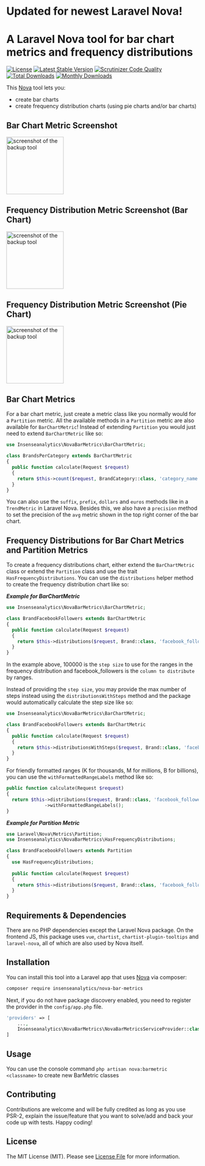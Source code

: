 # Updated for newest Laravel Nova!

# A Laravel Nova tool for bar chart metrics and frequency distributions

[![License](https://poser.pugx.org/insenseanalytics/nova-bar-metrics/license)](https://packagist.org/packages/insenseanalytics/nova-bar-metrics)
[![Latest Stable Version](https://poser.pugx.org/insenseanalytics/nova-bar-metrics/v/stable)](https://packagist.org/packages/insenseanalytics/nova-bar-metrics)
[![Scrutinizer Code Quality](https://scrutinizer-ci.com/g/insenseanalytics/nova-bar-metrics/badges/quality-score.png?b=master)](https://scrutinizer-ci.com/g/insenseanalytics/nova-bar-metrics/?branch=master)
[![Total Downloads](https://poser.pugx.org/insenseanalytics/nova-bar-metrics/downloads)](https://packagist.org/packages/insenseanalytics/nova-bar-metrics)
[![Monthly Downloads](https://poser.pugx.org/insenseanalytics/nova-bar-metrics/d/monthly)](https://packagist.org/packages/insenseanalytics/nova-bar-metrics)

This [Nova](https://nova.laravel.com) tool lets you:
- create bar charts
- create frequency distribution charts (using pie charts and/or bar charts)

## Bar Chart Metric Screenshot
<img alt="screenshot of the backup tool" src="https://insenseanalytics.github.io/public-assets/nova-bar-metrics/nova-bar-metrics-bar1.png" height="150" />

## Frequency Distribution Metric Screenshot (Bar Chart)
<img alt="screenshot of the backup tool" src="https://insenseanalytics.github.io/public-assets/nova-bar-metrics/nova-bar-metrics-freq-bar2.png" height="150" />

## Frequency Distribution Metric Screenshot (Pie Chart)
<img alt="screenshot of the backup tool" src="https://insenseanalytics.github.io/public-assets/nova-bar-metrics/nova-bar-metrics-freq-pie.png" height="150" />

## Bar Chart Metrics

For a bar chart metric, just create a metric class like you normally would for a `Partition` metric. All the available methods in a `Partition` metric are also available for `BarChartMetric`! Instead of extending `Partition` you would just need to extend `BarChartMetric` like so:
```php
use Insenseanalytics\NovaBarMetrics\BarChartMetric;

class BrandsPerCategory extends BarChartMetric
{
  public function calculate(Request $request)
  {
    return $this->count($request, BrandCategory::class, 'category_name');
  }
}
```
You can also use the `suffix`, `prefix`, `dollars` and `euros` methods like in a `TrendMetric` in Laravel Nova. Besides this, we also have a `precision` method to set the precision of the `avg` metric shown in the top right corner of the bar chart.

## Frequency Distributions for Bar Chart Metrics and Partition Metrics

To create a frequency distributions chart, either extend the `BarChartMetric` class or extend the `Partition` class and use the trait `HasFrequencyDistributions`. You can use the `distributions` helper method to create the frequency distribution chart like so:

***Example for BarChartMetric***
```php
use Insenseanalytics\NovaBarMetrics\BarChartMetric;

class BrandFacebookFollowers extends BarChartMetric
{
  public function calculate(Request $request)
  {
    return $this->distributions($request, Brand::class, 'facebook_followers', 100000);
  }
}
``` 
In the example above, 100000 is the `step size` to use for the ranges in the frequency distribution and facebook_followers is the `column to distribute` by ranges.

Instead of providing the `step size`, you may provide the max number of steps instead using the `distributionsWithSteps` method and the package would automatically calculate the step size like so:

```php
use Insenseanalytics\NovaBarMetrics\BarChartMetric;

class BrandFacebookFollowers extends BarChartMetric
{
  public function calculate(Request $request)
  {
    return $this->distributionsWithSteps($request, Brand::class, 'facebook_followers', 15);
  }
}
``` 

For friendly formatted ranges (K for thousands, M for millions, B for billions), you can use the `withFormattedRangeLabels` method like so:

```php
public function calculate(Request $request)
{
  return $this->distributions($request, Brand::class, 'facebook_followers', 100000)
              ->withFormattedRangeLabels();
}
```

***Example for Partition Metric***
```php
use Laravel\Nova\Metrics\Partition;
use Insenseanalytics\NovaBarMetrics\HasFrequencyDistributions;

class BrandFacebookFollowers extends Partition
{
  use HasFrequencyDistributions;
  
  public function calculate(Request $request)
  {
    return $this->distributions($request, Brand::class, 'facebook_followers', 100000);
  }
}
``` 

## Requirements & Dependencies
There are no PHP dependencies except the Laravel Nova package. On the frontend JS, this package uses `vue`, `chartist`, `chartist-plugin-tooltips` and `laravel-nova`, all of which are also used by Nova itself.

## Installation

You can install this tool into a Laravel app that uses [Nova](https://nova.laravel.com) via composer:

```bash
composer require insenseanalytics/nova-bar-metrics
```

Next, if you do not have package discovery enabled, you need to register the provider in the `config/app.php` file.
```php
'providers' => [
    ...,
    Insenseanalytics\NovaBarMetrics\NovaBarMetricsServiceProvider::class,
]
```
## Usage

You can use the console command `php artisan nova:barmetric <classname>` to create new BarMetric classes

## Contributing

Contributions are welcome and will be fully credited as long as you use PSR-2, explain the issue/feature that you want to solve/add and back your code up with tests. Happy coding!

## License

The MIT License (MIT). Please see [License File](LICENSE.txt) for more information.

